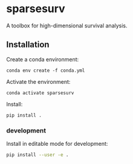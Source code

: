 # sparsesurv
A toolbox for high-dimensional survival analysis.

## Installation

Create a conda environment:

```console
conda env create -f conda.yml
```

Activate the environment:

```console
conda activate sparsesurv
```

Install:

```console
pip install .
```

### development

Install in editable mode for development:

```sh
pip install --user -e .
```

